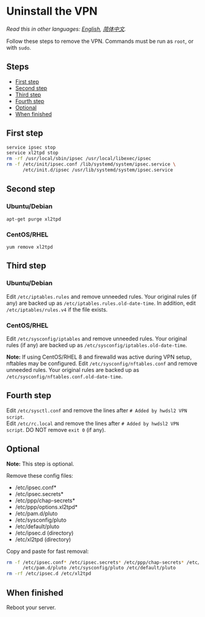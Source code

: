 # Uninstall the VPN

*Read this in other languages: [English](uninstall.md), [简体中文](uninstall-zh.md).*

Follow these steps to remove the VPN. Commands must be run as `root`, or with `sudo`.

## Steps

* [First step](#first-step)
* [Second step](#second-step)
* [Third step](#third-step)
* [Fourth step](#fourth-step)
* [Optional](#optional)
* [When finished](#when-finished)

## First step

```bash
service ipsec stop
service xl2tpd stop
rm -rf /usr/local/sbin/ipsec /usr/local/libexec/ipsec
rm -f /etc/init/ipsec.conf /lib/systemd/system/ipsec.service \
      /etc/init.d/ipsec /usr/lib/systemd/system/ipsec.service
```

## Second step

### Ubuntu/Debian

`apt-get purge xl2tpd`

### CentOS/RHEL

`yum remove xl2tpd`

## Third step

### Ubuntu/Debian

Edit `/etc/iptables.rules` and remove unneeded rules. Your original rules (if any) are backed up as `/etc/iptables.rules.old-date-time`. In addition, edit `/etc/iptables/rules.v4` if the file exists.   

### CentOS/RHEL

Edit `/etc/sysconfig/iptables` and remove unneeded rules. Your original rules (if any) are backed up as `/etc/sysconfig/iptables.old-date-time`.

**Note:** If using CentOS/RHEL 8 and firewalld was active during VPN setup, nftables may be configured. Edit `/etc/sysconfig/nftables.conf` and remove unneeded rules. Your original rules are backed up as `/etc/sysconfig/nftables.conf.old-date-time`.

## Fourth step

Edit `/etc/sysctl.conf` and remove the lines after `# Added by hwdsl2 VPN script`.   
Edit `/etc/rc.local` and remove the lines after `# Added by hwdsl2 VPN script`. DO NOT remove `exit 0` (if any).

## Optional

**Note:** This step is optional.

Remove these config files:

* /etc/ipsec.conf*
* /etc/ipsec.secrets*
* /etc/ppp/chap-secrets*
* /etc/ppp/options.xl2tpd*
* /etc/pam.d/pluto
* /etc/sysconfig/pluto
* /etc/default/pluto
* /etc/ipsec.d (directory)
* /etc/xl2tpd (directory)

Copy and paste for fast removal:

```bash
rm -f /etc/ipsec.conf* /etc/ipsec.secrets* /etc/ppp/chap-secrets* /etc/ppp/options.xl2tpd* \
      /etc/pam.d/pluto /etc/sysconfig/pluto /etc/default/pluto
rm -rf /etc/ipsec.d /etc/xl2tpd
```

## When finished

Reboot your server.
